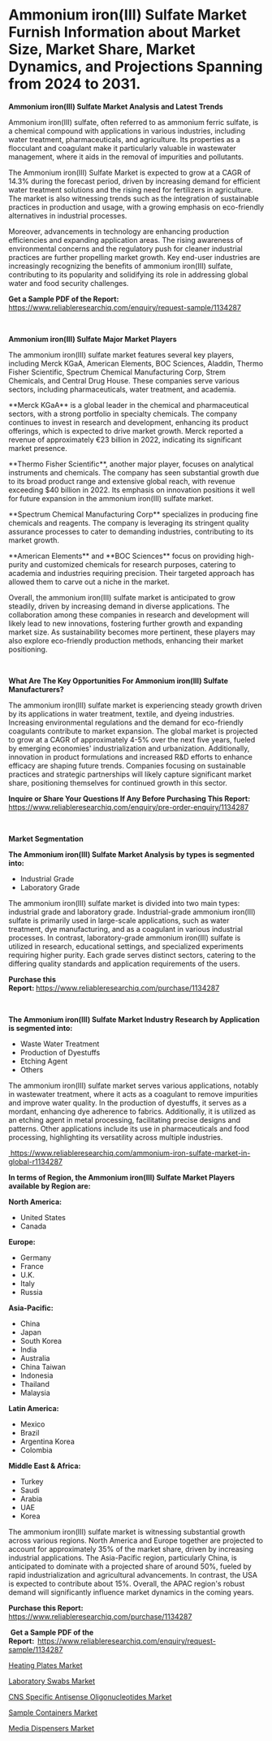 <p><h1>Ammonium iron(III) Sulfate Market Furnish Information about Market Size, Market Share, Market Dynamics, and Projections Spanning from 2024 to 2031.</h1></p><p><strong>Ammonium iron(III) Sulfate Market Analysis and Latest Trends</strong></p>
<p><p>Ammonium iron(III) sulfate, often referred to as ammonium ferric sulfate, is a chemical compound with applications in various industries, including water treatment, pharmaceuticals, and agriculture. Its properties as a flocculant and coagulant make it particularly valuable in wastewater management, where it aids in the removal of impurities and pollutants. </p><p>The Ammonium iron(III) Sulfate Market is expected to grow at a CAGR of 14.3% during the forecast period, driven by increasing demand for efficient water treatment solutions and the rising need for fertilizers in agriculture. The market is also witnessing trends such as the integration of sustainable practices in production and usage, with a growing emphasis on eco-friendly alternatives in industrial processes. </p><p>Moreover, advancements in technology are enhancing production efficiencies and expanding application areas. The rising awareness of environmental concerns and the regulatory push for cleaner industrial practices are further propelling market growth. Key end-user industries are increasingly recognizing the benefits of ammonium iron(III) sulfate, contributing to its popularity and solidifying its role in addressing global water and food security challenges.</p></p>
<p><strong>Get a Sample PDF of the Report:&nbsp;</strong> <a href="https://www.reliableresearchiq.com/enquiry/request-sample/1134287?utm_campaign=103&utm_medium=2&utm_source=Github&utm_content=ia&utm_term=18122024&utm_id=ammonium-ironiii-sulfate">https://www.reliableresearchiq.com/enquiry/request-sample/1134287</a></p>
<p>&nbsp;</p>
<p><strong>Ammonium iron(III) Sulfate Major Market Players</strong></p>
<p><p>The ammonium iron(III) sulfate market features several key players, including Merck KGaA, American Elements, BOC Sciences, Aladdin, Thermo Fisher Scientific, Spectrum Chemical Manufacturing Corp, Strem Chemicals, and Central Drug House. These companies serve various sectors, including pharmaceuticals, water treatment, and academia.</p><p>**Merck KGaA** is a global leader in the chemical and pharmaceutical sectors, with a strong portfolio in specialty chemicals. The company continues to invest in research and development, enhancing its product offerings, which is expected to drive market growth. Merck reported a revenue of approximately €23 billion in 2022, indicating its significant market presence.</p><p>**Thermo Fisher Scientific**, another major player, focuses on analytical instruments and chemicals. The company has seen substantial growth due to its broad product range and extensive global reach, with revenue exceeding $40 billion in 2022. Its emphasis on innovation positions it well for future expansion in the ammonium iron(III) sulfate market.</p><p>**Spectrum Chemical Manufacturing Corp** specializes in producing fine chemicals and reagents. The company is leveraging its stringent quality assurance processes to cater to demanding industries, contributing to its market growth. </p><p>**American Elements** and **BOC Sciences** focus on providing high-purity and customized chemicals for research purposes, catering to academia and industries requiring precision. Their targeted approach has allowed them to carve out a niche in the market.</p><p>Overall, the ammonium iron(III) sulfate market is anticipated to grow steadily, driven by increasing demand in diverse applications. The collaboration among these companies in research and development will likely lead to new innovations, fostering further growth and expanding market size. As sustainability becomes more pertinent, these players may also explore eco-friendly production methods, enhancing their market positioning.</p></p>
<p>&nbsp;</p>
<p><strong>What Are The Key Opportunities For Ammonium iron(III) Sulfate Manufacturers?</strong></p>
<p><p>The ammonium iron(III) sulfate market is experiencing steady growth driven by its applications in water treatment, textile, and dyeing industries. Increasing environmental regulations and the demand for eco-friendly coagulants contribute to market expansion. The global market is projected to grow at a CAGR of approximately 4-5% over the next five years, fueled by emerging economies' industrialization and urbanization. Additionally, innovation in product formulations and increased R&D efforts to enhance efficacy are shaping future trends. Companies focusing on sustainable practices and strategic partnerships will likely capture significant market share, positioning themselves for continued growth in this sector.</p></p>
<p><strong>Inquire or Share Your Questions If Any Before Purchasing This Report:</strong> <a href="https://www.reliableresearchiq.com/enquiry/pre-order-enquiry/1134287?utm_campaign=103&utm_medium=2&utm_source=Github&utm_content=ia&utm_term=18122024&utm_id=ammonium-ironiii-sulfate">https://www.reliableresearchiq.com/enquiry/pre-order-enquiry/1134287</a></p>
<p>&nbsp;</p>
<p><strong>Market Segmentation</strong></p>
<p><strong>The Ammonium iron(III) Sulfate Market Analysis by types is segmented into:</strong></p>
<p><ul><li>Industrial Grade</li><li>Laboratory Grade</li></ul></p>
<p><p>The ammonium iron(III) sulfate market is divided into two main types: industrial grade and laboratory grade. Industrial-grade ammonium iron(III) sulfate is primarily used in large-scale applications, such as water treatment, dye manufacturing, and as a coagulant in various industrial processes. In contrast, laboratory-grade ammonium iron(III) sulfate is utilized in research, educational settings, and specialized experiments requiring higher purity. Each grade serves distinct sectors, catering to the differing quality standards and application requirements of the users.</p></p>
<p><strong>Purchase this Report:&nbsp;</strong><a href="https://www.reliableresearchiq.com/purchase/1134287?utm_campaign=103&utm_medium=2&utm_source=Github&utm_content=ia&utm_term=18122024&utm_id=ammonium-ironiii-sulfate">https://www.reliableresearchiq.com/purchase/1134287</a></p>
<p>&nbsp;</p>
<p><strong>The Ammonium iron(III) Sulfate Market Industry Research by Application is segmented into:</strong></p>
<p><ul><li>Waste Water Treatment</li><li>Production of Dyestuffs</li><li>Etching Agent</li><li>Others</li></ul></p>
<p><p>The ammonium iron(III) sulfate market serves various applications, notably in wastewater treatment, where it acts as a coagulant to remove impurities and improve water quality. In the production of dyestuffs, it serves as a mordant, enhancing dye adherence to fabrics. Additionally, it is utilized as an etching agent in metal processing, facilitating precise designs and patterns. Other applications include its use in pharmaceuticals and food processing, highlighting its versatility across multiple industries.</p></p>
<p><a href="https://www.reliableresearchiq.com/ammonium-iron-sulfate-market-in-global-r1134287?utm_campaign=103&utm_medium=2&utm_source=Github&utm_content=ia&utm_term=18122024&utm_id=ammonium-ironiii-sulfate">&nbsp;https://www.reliableresearchiq.com/ammonium-iron-sulfate-market-in-global-r1134287</a></p>
<p><strong>In terms of Region, the Ammonium iron(III) Sulfate Market Players available by Region are:</strong></p>
<p>
    <p> <strong> North America: </strong>
        <ul>
            <li>United States</li>
            <li>Canada</li>
        </ul>
        </p> 
    <p> <strong> Europe: </strong>
        <ul>
            <li>Germany</li>
            <li>France</li>
            <li>U.K.</li>
            <li>Italy</li>
            <li>Russia</li>
        </ul>
        </p> 
    <p> <strong> Asia-Pacific: </strong>
        <ul>
            <li>China</li>
            <li>Japan</li>
            <li>South Korea</li>
            <li>India</li>
            <li>Australia</li>
            <li>China Taiwan</li>
            <li>Indonesia</li>
            <li>Thailand</li>
            <li>Malaysia</li>
        </ul>
        </p> 
    <p> <strong> Latin America: </strong>
        <ul>
            <li>Mexico</li>
            <li>Brazil</li>
            <li>Argentina Korea</li>
            <li>Colombia</li>
        </ul>
        </p> 
    <p> <strong> Middle East & Africa: </strong>
        <ul>
            <li>Turkey</li>
            <li>Saudi</li>
            <li>Arabia</li>
            <li>UAE</li>
            <li>Korea</li>
        </ul>
    </p>
    </p>
<p><p>The ammonium iron(III) sulfate market is witnessing substantial growth across various regions. North America and Europe together are projected to account for approximately 35% of the market share, driven by increasing industrial applications. The Asia-Pacific region, particularly China, is anticipated to dominate with a projected share of around 50%, fueled by rapid industrialization and agricultural advancements. In contrast, the USA is expected to contribute about 15%. Overall, the APAC region's robust demand will significantly influence market dynamics in the coming years.</p></p>
<p><strong>Purchase this Report: </strong><a href="https://www.reliableresearchiq.com/purchase/1134287?utm_campaign=103&utm_medium=2&utm_source=Github&utm_content=ia&utm_term=18122024&utm_id=ammonium-ironiii-sulfate">https://www.reliableresearchiq.com/purchase/1134287</a></p>
<p>&nbsp;<strong>Get a Sample PDF of the Report:&nbsp;&nbsp;</strong><a href="https://www.reliableresearchiq.com/enquiry/request-sample/1134287?utm_campaign=103&utm_medium=2&utm_source=Github&utm_content=ia&utm_term=18122024&utm_id=ammonium-ironiii-sulfate">https://www.reliableresearchiq.com/enquiry/request-sample/1134287</a></p>
<p><strong></strong></p>
<p><p><a href="https://www.linkedin.com/pulse/heating-plates-market-growth-forecast-size-projected-11-cagr-from-bp7of?utm_campaign=103&utm_medium=2&utm_source=Github&utm_content=ia&utm_term=18122024&utm_id=ammonium-ironiii-sulfate">Heating Plates Market</a></p><p><a href="https://www.linkedin.com/pulse/laboratory-swabs-industry-report-revenue-forecast-market-growth-dqa5f?utm_campaign=103&utm_medium=2&utm_source=Github&utm_content=ia&utm_term=18122024&utm_id=ammonium-ironiii-sulfate">Laboratory Swabs Market</a></p><p><a href="https://github.com/ilonaenterline65/Market-Research-Report-List-1/blob/main/cns-specific-antisense-oligonucleotides-market.md?utm_campaign=103&utm_medium=2&utm_source=Github&utm_content=ia&utm_term=18122024&utm_id=ammonium-ironiii-sulfate">CNS Specific Antisense Oligonucleotides Market</a></p><p><a href="https://www.linkedin.com/pulse/sample-containers-market-dynamics-2024-2031-projected-67-83zff?utm_campaign=103&utm_medium=2&utm_source=Github&utm_content=ia&utm_term=18122024&utm_id=ammonium-ironiii-sulfate">Sample Containers Market</a></p><p><a href="https://www.linkedin.com/pulse/media-dispensers-market-size-growth-59-cagr-from-2024-2031-industry-urrdf?utm_campaign=103&utm_medium=2&utm_source=Github&utm_content=ia&utm_term=18122024&utm_id=ammonium-ironiii-sulfate">Media Dispensers Market</a></p></p>
